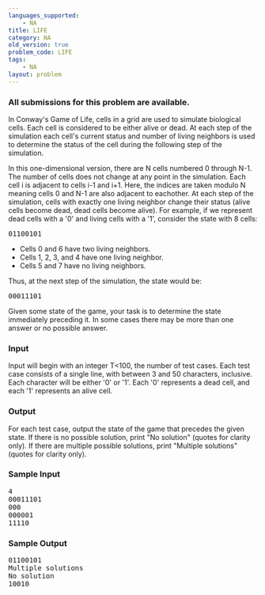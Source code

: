 ```yaml
---
languages_supported:
    - NA
title: LIFE
category: NA
old_version: true
problem_code: LIFE
tags:
    - NA
layout: problem
---
```

###  All submissions for this problem are available. 

In Conway's Game of Life, cells in a grid are used to simulate biological cells. Each cell is considered to be either alive or dead. At each step of the simulation each cell's current status and number of living neighbors is used to determine the status of the cell during the following step of the simulation.

In this one-dimensional version, there are N cells numbered 0 through N-1. The number of cells does not change at any point in the simulation. Each cell i is adjacent to cells i-1 and i+1. Here, the indices are taken modulo N meaning cells 0 and N-1 are also adjacent to eachother. At each step of the simulation, cells with exactly one living neighbor change their status (alive cells become dead, dead cells become alive). For example, if we represent dead cells with a '0' and living cells with a '1', consider the state with 8 cells:

<pre>01100101
</pre>
- Cells 0 and 6 have two living neighbors.
- Cells 1, 2, 3, and 4 have one living neighbor.
- Cells 5 and 7 have no living neighbors.

Thus, at the next step of the simulation, the state would be:
<pre>00011101
</pre>
Given some state of the game, your task is to determine the state immediately preceding it. In some cases there may be more than one answer or no possible answer.

### Input

Input will begin with an integer T<100, the number of test cases. Each test case consists of a single line, with between 3 and 50 characters, inclusive. Each character will be either '0' or '1'. Each '0' represents a dead cell, and each '1' represents an alive cell.

### Output

For each test case, output the state of the game that precedes the given state. If there is no possible solution, print "No solution" (quotes for clarity only). If there are multiple possible solutions, print "Multiple solutions" (quotes for clarity only).

### Sample Input

<pre>4
00011101
000
000001
11110
</pre>
### Sample Output

<pre>01100101
Multiple solutions
No solution
10010
</pre>